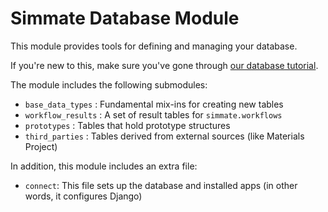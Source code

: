 # Simmate Database Module

This module provides tools for defining and managing your database.

If you're new to this, make sure you've gone through [our database tutorial](/getting_started/database/quick_start.md).

The module includes the following submodules:

- `base_data_types` : Fundamental mix-ins for creating new tables
- `workflow_results` : A set of result tables for `simmate.workflows`
- `prototypes` : Tables that hold prototype structures
- `third_parties` : Tables derived from external sources (like Materials Project)

In addition, this module includes an extra file:

- `connect`: This file sets up the database and installed apps (in other words, it configures Django)